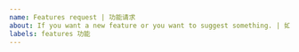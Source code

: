 ```yaml
---
name: Features request | 功能请求
about: If you want a new feature or you want to suggest something. | 如果你希望该网站更新一个新的功能或希望提供建议。
labels: features 功能
---
```

